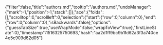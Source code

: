 {"filter":false,"title":"authors.md","tooltip":"/authors.md","undoManager":{"mark":-1,"position":-1,"stack":[]},"ace":{"folds":[],"scrolltop":0,"scrollleft":0,"selection":{"start":{"row":0,"column":0},"end":{"row":0,"column":0},"isBackwards":false},"options":{"guessTabSize":true,"useWrapMode":false,"wrapToView":true},"firstLineState":0},"timestamp":1516325750693,"hash":"aa2d1ff9bc9b1fd62a3f3a740ce4e5c909d62d05"}
